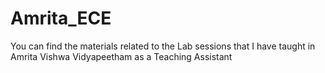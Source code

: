 # Amrita_ECE
You can find the materials related to the Lab sessions that I have taught in Amrita Vishwa Vidyapeetham as a Teaching Assistant
